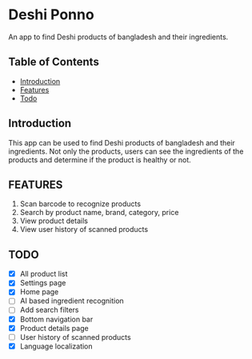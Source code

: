 # Deshi Ponno

An app to find Deshi products of bangladesh and their ingredients.

## Table of Contents

- [Introduction](#introduction)
- [Features](#features)
- [Todo](#todo)

## Introduction

This app can be used to find Deshi products of bangladesh and their ingredients. Not only the products, users can see the ingredients of the products and determine if the product is healthy or not.

## FEATURES

1. Scan barcode to recognize products
2. Search by product name, brand, category, price
3. View product details
4. View user history of scanned products

## TODO

- [x] All product list
- [x] Settings page
- [x] Home page
- [ ] AI based ingredient recognition
- [ ] Add search filters
- [x] Bottom navigation bar
- [x] Product details page
- [ ] User history of scanned products
- [x] Language localization
